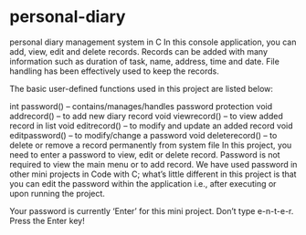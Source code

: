 # personal-diary
personal diary management system in C
In this console application, you can add, view, edit and delete records. Records can be added with many information such as duration of task, name, address, time and date. File handling has been effectively used to keep the records.

The basic user-defined functions used in this project are listed below:

int password() – contains/manages/handles password protection
void addrecord() – to add new diary record
void viewrecord() – to view added record in list
void editrecord() – to modify and update an added record
void editpassword() – to modify/change a password
void deleterecord() – to delete or remove a record permanently from system file
In this project, you need to enter a password to view, edit or delete record. Password is not required to view the main menu or to add record. We have used password in other mini projects in Code with C; what’s little different in this project is that you can edit the password within the application i.e., after executing or upon running the project.

Your password is currently ‘Enter’ for this mini project. Don’t type e-n-t-e-r. Press the Enter key!
